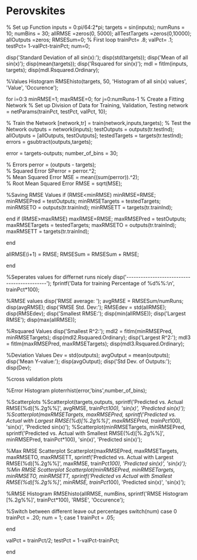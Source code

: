 # Perovskites
% Set up Function
inputs = 0:pi/64:2*pi;
targets = sin(inputs);
numRuns = 10;
numBins = 30;
allRMSE =zeros(0, 5000);
allTestTargets =zeros(0,10000);
allOutputs =zeros;
RMSESum=0;
% First loop
trainPct= .8;
valPct= .1;
testPct= 1-valPct-trainPct;
num=0;

disp('Standard Deviation of all sin(x):');
disp(std(targets));
disp('Mean of all sin(x)');
disp(mean(targets));
disp('Rsquared for sin(x)');
mdl = fitlm(inputs, targets);
disp(mdl.Rsquared.Ordinary);

%Values Histogram
RMSEhisto(targets, 50, 'Histogram of all sin(x) values', 'Value', 'Occurence');

for i=0:3
minRMSE=1;
maxRMSE=0;
for j=0:numRuns-1
% Create a Fitting Network
% Set up Division of Data for Training, Validation, Testing
network = netParams(trainPct, testPct, valPct, 10);

 % Train the Network
[network,tr] = train(network,inputs,targets);
 % Test the Network
outputs = network(inputs);
testOutputs = outputs(tr.testInd);
allOutputs = [allOutputs, testOutputs];
testedTargets = targets(tr.testInd);
errors = gsubtract(outputs,targets);

 
error = targets-outputs;
number_of_bins = 30;

% Errors
 perror = (outputs - targets);   
% Squared Error
 SPerror =  perror.^2;   
% Mean Squared Error 
MSE = mean((sum(perror)).^2);   
% Root Mean Squared Error 
RMSE = sqrt(MSE);
    
%Saving RMSE Values
if (RMSE<minRMSE)
    minRMSE=RMSE;
    minRMSEPred = testOutputs;
    minRMSETargets = testedTargets;
    minRMSETO = outputs(tr.trainInd);
    minRMSETT = targets(tr.trainInd);
    
end
if (RMSE>maxRMSE)
    maxRMSE=RMSE;
    maxRMSEPred = testOutputs;
    maxRMSETargets = testedTargets;
    maxRMSETO = outputs(tr.trainInd);
    maxRMSETT = targets(tr.trainInd);
    
end

allRMSE(i+1) = RMSE;
    RMSESum = RMSESum + RMSE;

end
 
%Seperates values for differnet runs nicely 
disp('--------------------------------------------');
fprintf('Data for training Percentage of %d%%:\n', trainPct*100);

%RMSE values
disp('RMSE average: ');
    avgRMSE = RMSESum/numRuns;
    disp(avgRMSE);
disp('RMSE Std. Dev:');
    RMSEdev = std(allRMSE);
    disp(RMSEdev);
disp('Smallest RMSE:');
    disp(min(allRMSE));
disp('Largest RMSE');
    disp(max(allRMSE));
    
%Rsquared Values 
disp('Smallest R^2:');
    mdl2 = fitlm(minRMSEPred, minRMSETargets);
    disp(mdl2.Rsquared.Ordinary);
disp('Largest R^2:');
    mdl3 = fitlm(maxRMSEPred, maxRMSETargets);
    disp(mdl3.Rsquared.Ordinary);

%Deviation Values
Dev = std(outputs);
avgOutput = mean(outputs);
disp('Mean Y-value:');
disp(avgOutput);
disp('Std Dev. of Outputs:');
disp(Dev);


%cross validation plots

%Error Histogram 
ploterrhist(error,'bins',number_of_bins);

%Scatterplots
%Scatterplot(targets,outputs, sprintf('Predicted vs. Actual RMSE(%d)[%.2g%%]', avgRMSE, trainPct*100), 'sin(x)', 'Predicted sin(x)');
%Scatterplot(maxRMSETargets, maxRMSEPred, sprintf('Predicted vs. Actual with Largest RMSE(%d)[%.2g%%]', maxRMSEPred, trainPct*100), 'sin(x)', 'Predicted sin(x)');
%Scatterplot(minRMSETargets, minRMSEPred, sprintf('Predicted vs. Actual with Smallest RMSE(%d)[%.2g%%]', minRMSEPred, trainPct*100), 'sin(x)', 'Predicted sin(x)');

%Max RMSE Scatterplot
Scatterplot(maxRMSEPred, maxRMSETargets, maxRMSETO, maxRMSETT, sprintf('Predicted vs. Actual with Largest RMSE(%d)[%.2g%%]', maxRMSE, trainPct*100), 'Predicted sin(x)', 'sin(x)');
%Min RMSE Scatterplot
Scatterplot(minRMSEPred, minRMSETargets, minRMSETO, minRMSETT, sprintf('Predicted vs Actual with Smallest RMSE(%d)[%.2g%%]', minRMSE, trainPct*100), 'Predicted sin(x)', 'sin(x)');

%RMSE Histogram
RMSEhisto(allRMSE, numBins, sprintf('RMSE Histogram [%.2g%%]', trainPct*100), 'RMSE', 'Occurence');

%Switch between different leave out percentages 
switch(num)
    case 0
        trainPct = .20;
        num = 1;
    case 1
        trainPct = .05;
    
end

valPct = trainPct/2;
testPct = 1-valPct-trainPct;

end
